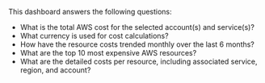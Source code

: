 This dashboard answers the following questions:

- What is the total AWS cost for the selected account(s) and service(s)?
- What currency is used for cost calculations?
- How have the resource costs trended monthly over the last 6 months?
- What are the top 10 most expensive AWS resources?
- What are the detailed costs per resource, including associated service, region, and account?

